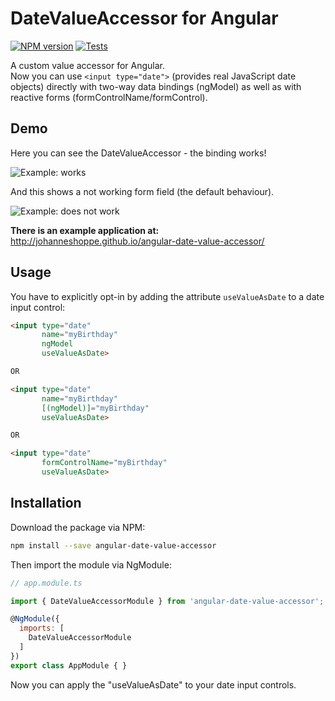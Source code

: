 # DateValueAccessor for Angular
[![NPM version][npm-image]][npm-url]
[![Tests][tests-image]][tests-url]

A custom value accessor for Angular.  
Now you can use `<input type="date">` (provides real JavaScript date objects) directly with two-way data bindings (ngModel) as well as with reactive forms (formControlName/formControl).

## Demo

Here you can see the DateValueAccessor - the binding works!

![Example: works](https://johanneshoppe.github.io/angular-date-value-accessor/assets/reactive-works.gif)

And this shows a not working form field (the default behaviour).

![Example: does not work](https://johanneshoppe.github.io/angular-date-value-accessor/assets/reactive-does-not-work.gif)

**There is an example application at:**  
http://johanneshoppe.github.io/angular-date-value-accessor/

## Usage

You have to explicitly opt-in by adding the attribute `useValueAsDate` to a date input control:

```html
<input type="date"
       name="myBirthday"
       ngModel
       useValueAsDate>

OR

<input type="date"
       name="myBirthday"
       [(ngModel)]="myBirthday"
       useValueAsDate>

OR

<input type="date"
       formControlName="myBirthday"
       useValueAsDate>
```

## Installation

Download the package via NPM:

```bash
npm install --save angular-date-value-accessor
```

Then import the module via NgModule:

```js
// app.module.ts

import { DateValueAccessorModule } from 'angular-date-value-accessor';

@NgModule({
  imports: [
    DateValueAccessorModule
  ]
})
export class AppModule { }
```

Now you can apply the "useValueAsDate" to your date input controls.



[npm-url]: https://npmjs.org/package/angular-date-value-accessor
[npm-image]: https://badge.fury.io/js/angular-date-value-accessor.svg
[tests-url]: https://github.com/JohannesHoppe/angular-date-value-accessor/actions?query=workflow%3ATests
[tests-image]: https://github.com/JohannesHoppe/angular-date-value-accessor/workflows/Tests/badge.svg
